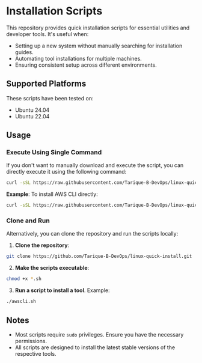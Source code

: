 # Installation Scripts

This repository provides quick installation scripts for essential utilities and developer tools. It's useful when:

- Setting up a new system without manually searching for installation guides.
- Automating tool installations for multiple machines.
- Ensuring consistent setup across different environments.

## Supported Platforms

These scripts have been tested on:
- Ubuntu 24.04
- Ubuntu 22.04

## Usage

### Execute Using Single Command

If you don't want to manually download and execute the script, you can directly execute it using the following command:
```bash
curl -sSL https://raw.githubusercontent.com/Tarique-B-DevOps/linux-quick-install/main/<script_name>.sh | bash
```

**Example**: To install AWS CLI directly:  
```bash
curl -sSL https://raw.githubusercontent.com/Tarique-B-DevOps/linux-quick-install/main/awscli.sh | bash
```

### Clone and Run

Alternatively, you can clone the repository and run the scripts locally:

1. **Clone the repository**:
```bash
git clone https://github.com/Tarique-B-DevOps/linux-quick-install.git
```

2. **Make the scripts executable**:  
```bash
chmod +x *.sh
```
3. **Run a script to install a tool**. Example:  
```bash
./awscli.sh
```   

## Notes

- Most scripts require `sudo` privileges. Ensure you have the necessary permissions.
- All scripts are designed to install the latest stable versions of the respective tools.

